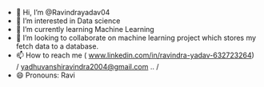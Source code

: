 - 👋 Hi, I’m @Ravindrayadav04
- 👀 I’m interested in Data science 
- 🌱 I’m currently learning Machine Learning
- 💞️ I’m looking to collaborate on  machine learning project which stores my fetch data to a database.
- 📫 How to reach me  ( www.linkedin.com/in/ravindra-yadav-632723264) / yadhuvanshiravindra2004@gmail.com  .. / 
- 😄 Pronouns: Ravi 

<!---
Ravindrayadav04/Ravindrayadav04 is a ✨ special ✨ repository because its `README.md` (this file) appears on your GitHub profile.
You can click the Preview link to take a look at your changes.
--->
